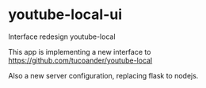 # youtube-local-ui
Interface redesign youtube-local

This app is implementing a new interface to https://github.com/tucoander/youtube-local

Also a new server configuration, replacing flask to nodejs.
